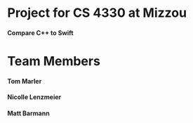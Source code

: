 <h1> Project for CS 4330 at Mizzou </h1>
<h4>Compare C++ to Swift </h4>

<h1> Team Members</h1>
<h4> Tom Marler </h4>
<h4> Nicolle Lenzmeier</h4>
<h4> Matt Barmann</h4>
